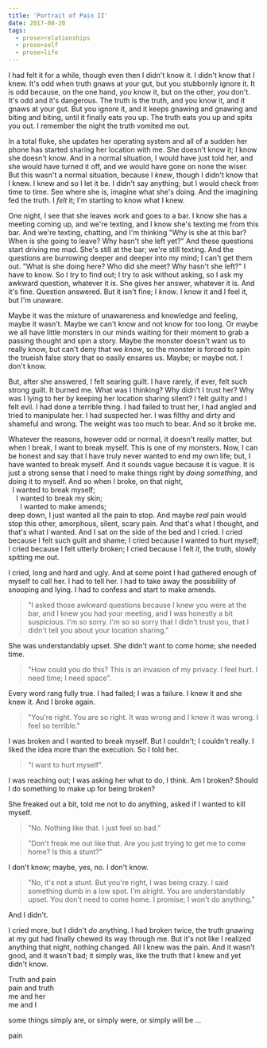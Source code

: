 ```yaml
---
title: 'Portrait of Pain II'
date: 2017-08-20
tags:
  - prose>relationships
  - prose>self
  - prose>life
---
```


I had felt it for a while, though even then I didn't know it. I didn't know that I knew. It's odd when truth gnaws at your gut, but you stubbornly ignore it. It is odd because, on the one hand, _you_ know it, but on the other, _you_ don't. It's odd and it's dangerous. The truth is the truth, and you know it, and it gnaws at your gut. But you ignore it, and it keeps gnawing and gnawing and biting and biting, until it finally eats you up. The truth eats you up and spits you out. I remember the night the truth vomited me out.

In a total fluke, she updates her operating system and all of a sudden her phone has started sharing her location with me. She doesn't know it; I know she doesn't know. And in a normal situation, I would have just told her, and she would have turned it off, and we would have gone on none the wiser. But this wasn't a normal situation, because I _knew_, though I didn't know that I knew. I knew and so I let it be. I didn't say anything; but I would check from time to time. See where she is, imagine what she's doing. And the imagining fed the truth. I _felt_ it; I'm starting to know what I knew.

One night, I see that she leaves work and goes to a bar. I know she has a meeting coming up, and we're texting, and I know she's texting me from this bar. And we're texting, chatting, and I'm thinking "Why is she at this bar? When is she going to leave? Why hasn't she left yet?" And these questions start driving me mad. She's still at the bar; we're still texting. And the questions are burrowing deeper and deeper into my mind; I can't get them out. "What is she doing here? Who did she meet? Why hasn't she left?" I have to know. So I try to find out; I try to ask without asking, so I ask my awkward question, whatever it is. She gives her answer, whatever it is. And it's fine. Question answered. But it isn't fine; I _know_. I know it and I feel it, but I'm unaware.

Maybe it was the mixture of unawareness and knowledge and feeling, maybe it wasn't. Maybe we can't know and not know for too long. Or maybe we all have little monsters in our minds waiting for their moment to grab a passing thought and spin a story. Maybe the monster doesn't want us to really know, but can't deny that we _know_, so the monster is forced to spin the trueish false story that so easily ensares us. Maybe; or maybe not. I don't know.

But, after she answered, I felt searing guilt. I have rarely, if ever, felt such strong guilt. It burned me. What was I thinking? Why didn't I trust her? Why was I lying to her by keeping her location sharing silent? I felt guilty and I felt evil. I had done a terrible thing. I had failed to trust her, I had angled and tried to manipulate her. I had suspected her. I was filthy and dirty and shameful and wrong. The weight was too much to bear. And so it broke me.

Whatever the reasons, however odd or normal, it doesn't really matter, but when I break, I want to break myself. This is one of my monsters. Now, I can be honest and say that I have truly never wanted to end my own life; but, I have wanted to break myself. And it sounds vague because it is vague. It is just a strong sense that I need to make things right by _doing something_, and doing it to myself. And so when I broke, on that night,  
&nbsp;&nbsp;I wanted to break myself;  
&nbsp;&nbsp;&nbsp;&nbsp;I wanted to break my skin;  
&nbsp;&nbsp;&nbsp;&nbsp;&nbsp;&nbsp;I wanted to make amends;  
deep down, I just wanted all the pain to stop. And maybe _real_ pain would stop this other, amorphous, silent, scary pain. And that's what I thought, and that's what I wanted. And I sat on the side of the bed and I cried. I cried because I felt such guilt and shame; I cried because I wanted to hurt myself; I cried because I felt utterly broken; I cried because I felt _it_, the truth, slowly spitting me out.

I cried, long and hard and ugly. And at some point I had gathered enough of myself to call her. I had to tell her. I had to take away the possibility of snooping and lying. I had to confess and start to make amends.

> "I asked those awkward questions because I knew you were at the bar, and I knew you had your meeting, and I was honestly a bit suspicious. I'm so sorry. I'm so so sorry that I didn't trust you, that I didn't tell you about your location sharing."

She was understandably upset. She didn't want to come home; she needed time.

> "How could you do this? This is an invasion of my privacy. I feel hurt. I need time; I need space".

Every word rang fully true. I had failed; I was a failure. I knew it and she knew it. And I broke again.

> "You're right. You are so right. It was wrong and I knew it was wrong. I feel so terrible."

I was broken and I wanted to break myself. But I couldn't; I couldn't really. I liked the idea more than the execution. So I told her.

> "I want to hurt myself".

I was reaching out; I was asking her what to do, I think. Am I broken? Should I do something to make up for being broken?

She freaked out a bit, told me not to do anything, asked if I wanted to kill myself.

> "No. Nothing like that. I just feel so bad."

> "Don't freak me out like that. Are you just trying to get me to come home? Is this a stunt?"

I don't know; maybe, yes, no. I don't know.

> "No, it's not a stunt. But you're right, I was being crazy. I said something dumb in a low spot. I'm alright. You are understandably upset. You don't need to come home. I promise; I won't do anything."

And I didn't.

I cried more, but I didn't _do_ anything. I had broken twice, the truth gnawing at my gut had finally chewed its way through me. But it's not like I realized anything that night, nothing changed. All I knew was the pain. And it wasn't good, and it wasn't bad; it simply was, like the truth that I knew and yet didn't know.

Truth and pain  
pain and truth  
me and her  
me and I  

some things simply are, or simply were, or simply will be ...

pain
